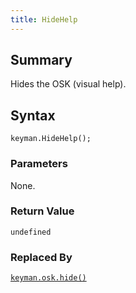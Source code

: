 ```yaml
---
title: HideHelp
---
```

  
## Summary

Hides the OSK (visual help).

## Syntax

```
keyman.HideHelp();
```

### Parameters

None.

### Return Value

`undefined`

### Replaced By

[`keyman.osk.hide()`](../osk/hide)
